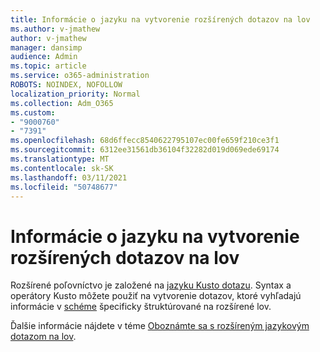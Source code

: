 ```yaml
---
title: Informácie o jazyku na vytvorenie rozšírených dotazov na lov
ms.author: v-jmathew
author: v-jmathew
manager: dansimp
audience: Admin
ms.topic: article
ms.service: o365-administration
ROBOTS: NOINDEX, NOFOLLOW
localization_priority: Normal
ms.collection: Adm_O365
ms.custom:
- "9000760"
- "7391"
ms.openlocfilehash: 68d6ffecc8540622795107ec00fe659f210ce3f1
ms.sourcegitcommit: 6312ee31561db36104f32282d019d069ede69174
ms.translationtype: MT
ms.contentlocale: sk-SK
ms.lasthandoff: 03/11/2021
ms.locfileid: "50748677"
---
```

# <a name="learn-the-language-for-creating-advanced-hunting-queries"></a>Informácie o jazyku na vytvorenie rozšírených dotazov na lov

Rozšírené poľovníctvo je založené na [jazyku Kusto dotazu](https://go.microsoft.com/fwlink/?linkid=2144620). Syntax a operátory Kusto môžete použiť na vytvorenie dotazov, ktoré vyhľadajú informácie v [schéme](https://go.microsoft.com/fwlink/?linkid=2144621) špecificky štruktúrované na rozšírené lov.

Ďalšie informácie nájdete v téme [Oboznámte sa s rozšíreným jazykovým dotazom na lov](https://go.microsoft.com/fwlink/?linkid=2144518).
